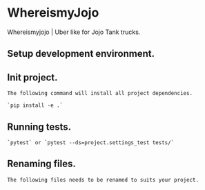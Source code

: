 # WhereismyJojo
Whereismyjojo | Uber like for Jojo Tank trucks.

## Setup development environment.


## Init project.
    The following command will install all project dependencies.

    `pip install -e .`


## Running tests.

    `pytest` or `pytest --ds=project.settings_test tests/`


## Renaming files.
    The following files needs to be renamed to suits your project.
